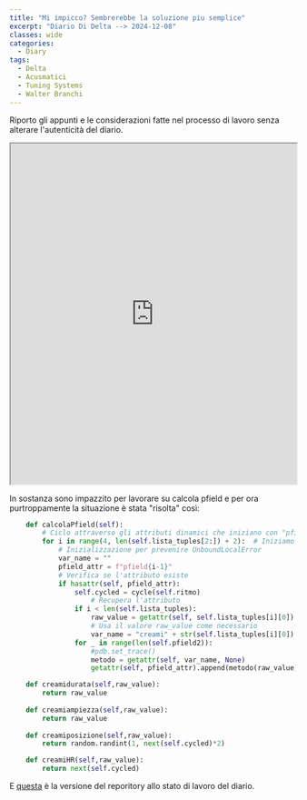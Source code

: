 ```yaml
---
title: "Mi impicco? Sembrerebbe la soluzione piu semplice"
excerpt: "Diario Di Delta --> 2024-12-08"
classes: wide
categories:
  - Diary
tags:
  - Delta
  - Acusmatici
  - Tuning Systems
  - Walter Branchi
---
```


Riporto gli appunti e le considerazioni fatte nel processo di lavoro senza alterare l'autenticità del diario.

<iframe src="https://docs.google.com/viewer?url=https://s-e-a-m.github.io/giulio-romano-de-mattia/assets/docs/2024-12-08_deltaBlog.pdf&embedded=true" width="100%" height="600px"></iframe>

In sostanza sono impazzito per lavorare su calcola pfield e per ora purtroppamente la situazione è stata "risolta" così:    

```python
    def calcolaPfield(self):
        # Ciclo attraverso gli attributi dinamici che iniziano con "pfield"
        for i in range(4, len(self.lista_tuples[2:]) + 2):  # Iniziamo da 3 per "pfield3"
            # Inizializzazione per prevenire UnboundLocalError
            var_name = ""
            pfield_attr = f"pfield{i-1}"
            # Verifica se l'attributo esiste
            if hasattr(self, pfield_attr):
                self.cycled = cycle(self.ritmo)
                    # Recupera l'attributo
                if i < len(self.lista_tuples):
                    raw_value = getattr(self, self.lista_tuples[i][0])
                    # Usa il valore raw_value come necessario
                    var_name = "creami" + str(self.lista_tuples[i][0])
                for _ in range(len(self.pfield2)):
                    #pdb.set_trace()
                    metodo = getattr(self, var_name, None)
                    getattr(self, pfield_attr).append(metodo(raw_value))  

    def creamidurata(self,raw_value):
        return raw_value
    
    def creamiampiezza(self,raw_value):
        return raw_value
    
    def creamiposizione(self,raw_value):
        return random.randint(1, next(self.cycled)*2) 

    def creamiHR(self,raw_value):
        return next(self.cycled)

```



E [questa](https://github.com/DMGiulioRomano/delta/tree/1bf29cade8290102f0e0c5dac79df50d90d34f20) è la versione del reporitory allo stato di lavoro del diario.

